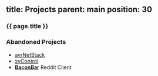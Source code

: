 title: Projects
parent: main
position: 30
---

### {{ page.title }}

<!--%
mpages = [p for p in pages if p.get("parent", "") == "projects" and p.lang == "en"]
mpages.sort(key=lambda p: int(p["position"]))
for p in mpages:
    if p.title == "Blog":
        print "  * **[%s](%s)**" % (p.post, p.url) # markdown list item
    else:
        print "  * **[%s](%s)**" % (p.title, p.url) # markdown list item
%-->

### Abandoned Projects

 * [avrNetStack](http://xythobuz.de/avrnetstack.html)
 * [xyControl](http://xythobuz.de/xycontrol.html)
 * **[BaconBar](http://xythobuz.de/baconbar/)** Reddit Client

